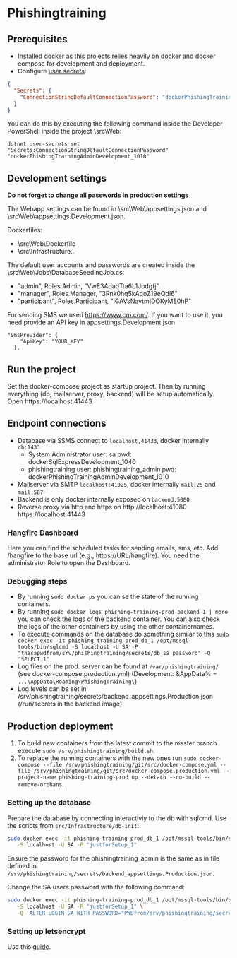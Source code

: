 # Phishingtraining

## Prerequisites

* Installed docker as this projects relies heavily on docker and docker compose for development and deployment.
* Configure [user secrets](https://docs.microsoft.com/en-us/aspnet/core/security/app-secrets):

```json
{
  "Secrets": {
    "ConnectionStringDefaultConnectionPassword": "dockerPhishingTrainingAdminDevelopment_1010"
  }
}
```

You can do this by executing the following command inside the Developer PowerShell inside the project \src\Web: 

```dotnet user-secrets set "Secrets:ConnectionStringDefaultConnectionPassword" "dockerPhishingTrainingAdminDevelopment_1010"```

## Development settings

**Do not forget to change all passwords in production settings**

The Webapp settings can be found in \src\Web\appsettings.json and \src\Web\appsettings.Development.json.

Dockerfiles:
*  \src\Web\Dockerfile
*  \src\Infrastructure\..

The default user accounts and passwords are created inside the \src\Web\Jobs\DatabaseSeedingJob.cs:

* "admin", Roles.Admin, "VwE3AdadTta6L1Jodgfj"
* "manager", Roles.Manager, "3Rnk0hq5kAqoZ19eQdI6"
* "participant", Roles.Participant, "lGAVsNavtmIDOKyME0hP"

For sending SMS we used https://www.cm.com/. If you want to use it, you need provide an API key in appsettings.Development.json

```
"SmsProvider": {
    "ApiKey": "YOUR_KEY"
  },
  ```
## Run the project

Set the docker-compose project as startup project. Then by running everything (db, mailserver, proxy, backend) will be setup automatically.
Open https://localhost:41443

## Endpoint connections

* Database via SSMS connect to `localhost,41433`, docker internally `db:1433`
  * System Administrator user: sa pwd: dockerSqlExpressDevelopment_1040
  * phishingtraining user: phishingtraining_admin pwd: dockerPhishingTrainingAdminDevelopment_1010
* Mailserver via SMTP `localhost:41025`, docker internally `mail:25` and `mail:587`
* Backend is only docker internally exposed on `backend:5000`
* Reverse proxy via http and https on http://localhost:41080 https://localhost:41443

### Hangfire Dashboard

Here you can find the scheduled tasks for sending emails, sms, etc.
Add /hangfire to the base url (e.g., https://URL/hangfire). You need the administrator Role to open the Dashboard.

### Debugging steps

* By running `sudo docker ps` you can se the state of the running containers.
* By running `sudo docker logs phishing-training-prod_backend_1 | more` you can check the logs of the backend container. You can also check the logs of the other containers by using the other containernames.
* To execute commands on the database do something similar to this `sudo docker exec -it phishing-training-prod_db_1 /opt/mssql-tools/bin/sqlcmd -S localhost -U SA -P "thesapwdfrom/srv/phishingtraining/secrets/db_sa_password" -Q "SELECT 1"`
* Log files on the prod. server can be found at `/var/phishingtraining/`  (see docker-compose.production.yml) (Development: &AppData% = `...\AppData\Roaming\PhishingTraining\`)
* Log levels can be set in /srv/phishingtraining/secrets/backend_appsettings.Production.json (/run/secrets in the backend image)

## Production deployment

1. To build new containers from the latest commit to the master branch execute `sudo /srv/phishingtraining/build.sh`.
1. To replace the running containers with the new ones run `sudo docker-compose --file /srv/phishingtraining/git/src/docker-compose.yml --file /srv/phishingtraining/git/src/docker-compose.production.yml --project-name phishing-training-prod up --detach --no-build --remove-orphans`.

### Setting up the database

Prepare the database by connecting interactivly to the db with sqlcmd. Use the scripts from `src/Infrastructure/db-init`:

```bash
sudo docker exec -it phishing-training-prod_db_1 /opt/mssql-tools/bin/sqlcmd \
   -S localhost -U SA -P "justforSetup_1"
```

Ensure the password for the phishingtraining_admin is the same as in file defined in `/srv/phishingtraining/secrets/backend_appsettings.Production.json`.

Change the SA users password with the following command:

```bash
sudo docker exec -it phishing-training-prod_db_1 /opt/mssql-tools/bin/sqlcmd \
   -S localhost -U SA -P "justforSetup_1" \
   -Q 'ALTER LOGIN SA WITH PASSWORD="PWDfrom/srv/phishingtraining/secrets/db_sa_password"'
```

### Setting up letsencrypt

Use this [guide](https://medium.com/@pentacent/nginx-and-lets-encrypt-with-docker-in-less-than-5-minutes-b4b8a60d3a71).
